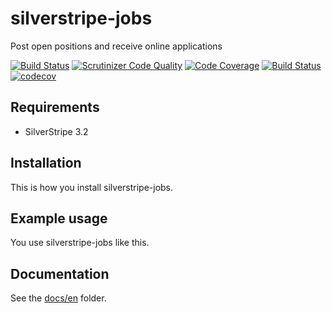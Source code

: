 # silverstripe-jobs

Post open positions and receive online applications

[![Build Status](https://travis-ci.org/dynamic/silverstripe-jobs.svg?branch=master)](https://travis-ci.org/dynamic/silverstripe-jobs)
[![Scrutinizer Code Quality](https://scrutinizer-ci.com/g/dynamic/silverstripe-jobs/badges/quality-score.png?b=master)](https://scrutinizer-ci.com/g/dynamic/silverstripe-jobs/?branch=master)
[![Code Coverage](https://scrutinizer-ci.com/g/dynamic/silverstripe-jobs/badges/coverage.png?b=master)](https://scrutinizer-ci.com/g/dynamic/silverstripe-jobs/?branch=master)
[![Build Status](https://scrutinizer-ci.com/g/dynamic/silverstripe-jobs/badges/build.png?b=master)](https://scrutinizer-ci.com/g/dynamic/silverstripe-jobs/build-status/master)
[![codecov](https://codecov.io/gh/dynamic/silverstripe-jobs/branch/master/graph/badge.svg)](https://codecov.io/gh/dynamic/silverstripe-jobs)

## Requirements

- SilverStripe 3.2

## Installation

This is how you install silverstripe-jobs.

## Example usage

You use silverstripe-jobs like this.

## Documentation

See the [docs/en](docs/en/index.md) folder.
